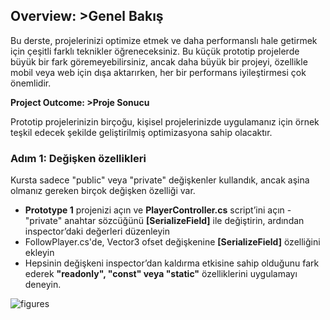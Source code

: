 ## Overview: >Genel Bakış

Bu derste, projelerinizi optimize etmek ve daha performanslı hale getirmek için çeşitli farklı teknikler öğreneceksiniz. Bu küçük prototip projelerde büyük bir fark göremeyebilirsiniz, ancak daha büyük bir projeyi, özellikle mobil veya web için dışa aktarırken, her bir performans iyileştirmesi çok önemlidir.

**Project Outcome: >Proje Sonucu**

Prototip projelerinizin birçoğu, kişisel projelerinizde uygulamanız için örnek teşkil edecek şekilde geliştirilmiş optimizasyona sahip olacaktır.

### Adım 1: Değişken özellikleri

Kursta sadece "public" veya "private" değişkenler kullandık, ancak aşina olmanız gereken birçok değişken özelliği var.

- **Prototype 1** projenizi açın ve **PlayerController.cs** script’ini açın
-"private" anahtar sözcüğünü **[SerializeField]** ile değiştirin, ardından inspector’daki değerleri düzenleyin
- FollowPlayer.cs'de, Vector3 ofset değişkenine **[SerializeField]** özelliğini ekleyin
- Hepsinin değişkeni inspector’dan kaldırma etkisine sahip olduğunu fark ederek **"readonly", "const" veya "static"** özelliklerini uygulamayı deneyin.

![figures]()
